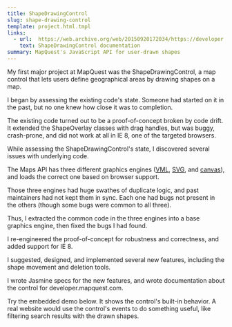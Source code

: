 ```yaml
---
title: ShapeDrawingControl
slug: shape-drawing-control
template: project.html.tmpl
links:
  - url:  https://web.archive.org/web/20150920172034/https://developer.mapquest.com/documentation/javascript-api/controls/
    text: ShapeDrawingControl documentation
summary: MapQuest's JavaScript API for user-drawn shapes
---
```


My first major project at MapQuest was the ShapeDrawingControl, a map control
that lets users define geographical areas by drawing shapes on a map.

I began by assessing the existing code's state. Someone had
started on it in the past, but no one knew how close it was to
completion.

The existing code turned out to be a proof-of-concept broken by code drift.
It extended the ShapeOverlay classes with drag handles, but was buggy,
crash-prone, and did not work at all in IE 8, one of the targeted browsers.

While assessing the ShapeDrawingControl's state, I discovered
several issues with underlying code.

The Maps API has three different graphics engines
([VML](http://en.wikipedia.org/wiki/Vector_Markup_Language),
[SVG](http://en.wikipedia.org/wiki/Scalable_Vector_Graphics),
and [canvas](http://en.wikipedia.org/wiki/Canvas_element)),
and loads the correct one based on browser support.

Those three engines had huge swathes of duplicate logic, and past
maintainers had not kept them in sync. Each one had bugs not
present in the others (though some bugs were common to all
three).

Thus, I extracted the common code in the three engines
into a base graphics engine, then fixed the bugs I had
found.

I re-engineered the proof-of-concept for robustness and
correctness, and added support for IE 8.

I suggested, designed, and implemented several new features,
including the shape movement and deletion tools.

I wrote Jasmine specs for the new features, and wrote
documentation about the control for developer.mapquest.com.

Try the embedded demo below. It shows the control's built-in
behavior. A real website would use the control's events to do
something useful, like filtering search results with the
drawn shapes.

<div id="map" style="width: 600px; height: 600px;"></div>
<script src="http://open.mapquestapi.com/sdk/js/v7.2.s/mqa.toolkit.js?key=Fmjtd%7Cluu829u12h%2C8x%3Do5-947nur"></script>
<script type="text/javascript">
MQA.EventUtil.observe(window, 'load', function() {
    var options = {
        elt: document.getElementById('map'),
        zoom: 18,
        latLng: { lat: 40.052498, lng: -76.313839 }
    };

    window.map = new MQA.TileMap(options);
    MQA.withModule('shapedrawingcontrol', 'mousewheel', function() {
        map.addControl(new MQA.ShapeDrawingControl({
                color: '#000000',
                colorAlpha: 0.5,
                fillColor: '#000000',
                fillColorAlpha: 0.5,
                borderWidth: 2
            }),
            new MQA.MapCornerPlacement(MQA.MapCorner.TOP_LEFT,
                                       new MQA.Size(5,5))
        );

        map.enableMouseWheelZoom();
    });
});
</script>
